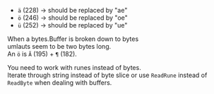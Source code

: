- `ä` (228) -> should be replaced by "ae"
- `ö` (246) -> should be replaced by "oe"
- `ü` (252) -> should be replaced by "ue"

When a bytes.Buffer is broken down to bytes \
umlauts seem to be two bytes long.\
An `ö` is `Ã` (195) + `¶` (182).

You need to work with runes instead of bytes.\
Iterate through string instead of byte slice or use `ReadRune` instead of \
`ReadByte` when dealing with buffers.
